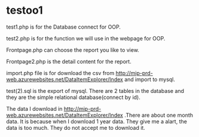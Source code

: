 # testoo1


test1.php is for the Database connect for OOP.

test2.php is for the function we will use in the webpage for OOP.

Frontpage.php can choose the report you like to view.


Frontpage2.php is the detail content for the report.




import.php file is for download the csv from http://mip-prd-web.azurewebsites.net/DataItemExplorer/Index  and import to mysql.


test(2).sql is the export of mysql. There are 2 tables in the database and they are the simple relational database(connect by id).




The data I download in http://mip-prd-web.azurewebsites.net/DataItemExplorer/Index .There are about one month data. It is because when I download 1 year data. They give me a alart, the data is too much. They do not accept me to download it.
